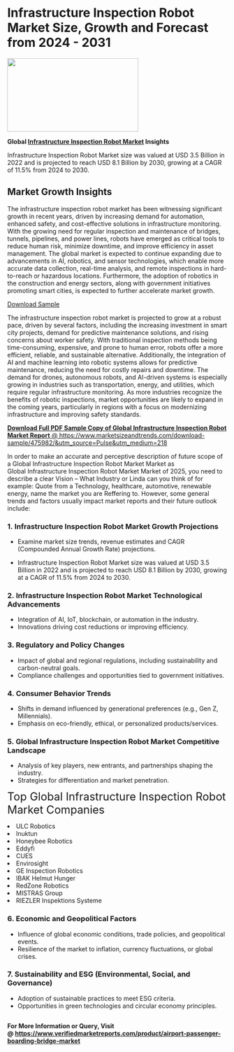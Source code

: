 <H1>Infrastructure Inspection Robot Market Size, Growth and Forecast from 2024 - 2031</H1><img class="aligncenter size-medium wp-image-584254" src="https://thirdeyenews.in/wp-content/uploads/2024/09/Global-Market-Research-300x168.jpeg" alt="" width="300" height="168" /><p><strong>Global&nbsp;<a href="https://www.marketsizeandtrends.com/download-sample/475982/&amp;utm_source=Pulse&amp;utm_medium=218">Infrastructure Inspection Robot Market</a> Insights</strong></p><p>Infrastructure Inspection Robot Market size was valued at USD 3.5 Billion in 2022 and is projected to reach USD 8.1 Billion by 2030, growing at a CAGR of 11.5% from 2024 to 2030.</p><p><h2>Market Growth Insights</h2> <p>The infrastructure inspection robot market has been witnessing significant growth in recent years, driven by increasing demand for automation, enhanced safety, and cost-effective solutions in infrastructure monitoring. With the growing need for regular inspection and maintenance of bridges, tunnels, pipelines, and power lines, robots have emerged as critical tools to reduce human risk, minimize downtime, and improve efficiency in asset management. The global market is expected to continue expanding due to advancements in AI, robotics, and sensor technologies, which enable more accurate data collection, real-time analysis, and remote inspections in hard-to-reach or hazardous locations. Furthermore, the adoption of robotics in the construction and energy sectors, along with government initiatives promoting smart cities, is expected to further accelerate market growth.</p> <p><a href="download_sample_link">Download Sample</a></p> <p>The infrastructure inspection robot market is projected to grow at a robust pace, driven by several factors, including the increasing investment in smart city projects, demand for predictive maintenance solutions, and rising concerns about worker safety. With traditional inspection methods being time-consuming, expensive, and prone to human error, robots offer a more efficient, reliable, and sustainable alternative. Additionally, the integration of AI and machine learning into robotic systems allows for predictive maintenance, reducing the need for costly repairs and downtime. The demand for drones, autonomous robots, and AI-driven systems is especially growing in industries such as transportation, energy, and utilities, which require regular infrastructure monitoring. As more industries recognize the benefits of robotic inspections, market opportunities are likely to expand in the coming years, particularly in regions with a focus on modernizing infrastructure and improving safety standards.</p> <p><a href="get_more_link"></p><p><span class=""><strong>Download Full PDF Sample Copy of Global Infrastructure Inspection Robot Market Report</strong> @ <a href="https://www.marketsizeandtrends.com/download-sample/475982/&amp;utm_source=Pulse&amp;utm_medium=218" target="_blank">https://www.marketsizeandtrends.com/download-sample/475982/&amp;utm_source=Pulse&amp;utm_medium=218</a></span></p><p>In order to make an accurate and perceptive description of future scope of a Global&nbsp;Infrastructure Inspection Robot Market Market as Global&nbsp;Infrastructure Inspection Robot Market Market of 2025, you need to describe a clear Vision &ndash; What Industry or Linda can you think of for example: Quote from a Technology, healthcare, automotive, renewable energy, name the market you are Reffering to. However, some general trends and factors usually impact market reports and their future outlook include:</p><h3>1.&nbsp;<strong>Infrastructure Inspection Robot Market Growth Projections</strong></h3><ul><li>Examine market size trends, revenue estimates and CAGR (Compounded Annual Growth Rate) projections.</li><li><p>Infrastructure Inspection Robot Market size was valued at USD 3.5 Billion in 2022 and is projected to reach USD 8.1 Billion by 2030, growing at a CAGR of 11.5% from 2024 to 2030.</p></li></ul><h3>2.&nbsp;<strong>Infrastructure Inspection Robot Market Technological Advancements</strong></h3><ul><li>Integration of AI, IoT, blockchain, or automation in the industry.</li><li>Innovations driving cost reductions or improving efficiency.</li></ul><h3>3.&nbsp;<strong>Regulatory and Policy Changes</strong></h3><ul><li>Impact of global and regional regulations, including sustainability and carbon-neutral goals.</li><li>Compliance challenges and opportunities tied to government initiatives.</li></ul><h3>4.&nbsp;<strong>Consumer Behavior Trends</strong></h3><ul><li>Shifts in demand influenced by generational preferences (e.g., Gen Z, Millennials).</li><li>Emphasis on eco-friendly, ethical, or personalized products/services.</li></ul><h3>5.&nbsp;<strong>Global Infrastructure Inspection Robot Market Competitive Landscape</strong></h3><ul><li>Analysis of key players, new entrants, and partnerships shaping the industry.</li><li>Strategies for differentiation and market penetration.</li></ul><p data-pm-slice="1 1 []"><span style="color: inherit; font-family: inherit; font-size: 25px;">Top Global Infrastructure Inspection Robot Market Companies</span></p><div class="" data-test-id=""><p><li>ULC Robotics</li><li> Inuktun</li><li> Honeybee Robotics</li><li> Eddyfi</li><li> CUES</li><li> Envirosight</li><li> GE Inspection Robotics</li><li> IBAK Helmut Hunger</li><li> RedZone Robotics</li><li> MISTRAS Group</li><li> RIEZLER Inspektions Systeme</li></p></div><h3>6.&nbsp;<strong>Economic and Geopolitical Factors</strong></h3><ul><li>Influence of global economic conditions, trade policies, and geopolitical events.</li><li>Resilience of the market to inflation, currency fluctuations, or global crises.</li></ul><h3>7.&nbsp;<strong>Sustainability and ESG (Environmental, Social, and Governance)</strong></h3><ul><li>Adoption of sustainable practices to meet ESG criteria.</li><li>Opportunities in green technologies and circular economy principles.</li></ul><h2><strong style="font-size: 14px;">For More Information or Query, Visit @&nbsp;</strong><a style="background-color: #ffffff; font-size: 14px;" href="https://www.marketsizeandtrends.com/report/infrastructure-inspection-robot-market/" target="_blank">https://www.verifiedmarketreports.com/product/airport-passenger-boarding-bridge-market</a></h2>
